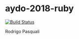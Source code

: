# aydo-2018-ruby

[![Build Status](https://travis-ci.org/RodrigoPasquali/aydoo-2018-ruby.svg?branch=master)](https://travis-ci.org/RodrigoPasquali/aydoo-2018-ruby)

Rodrigo Pasquali
